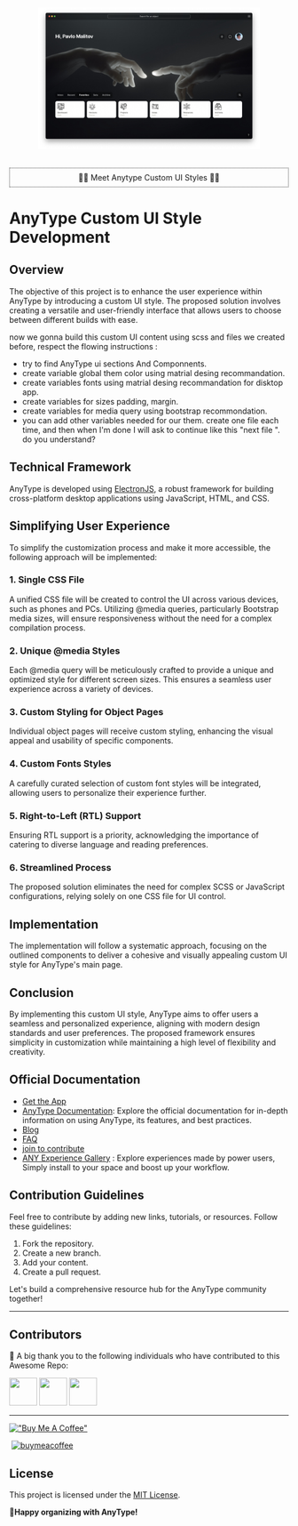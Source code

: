<p align="center">
  <br>
  <img width="400" src="./inspirations/home-page-2.jpeg" alt="logo of vue-awesome repository">
  <br>
  <br>
<p style="text-align:center; border:1px dotted #333; padding:0.5rem">🎉🎉 Meet Anytype Custom UI Styles 🎉🎉</p>
</p>


# AnyType Custom UI Style Development

## Overview

The objective of this project is to enhance the user experience within AnyType by introducing a custom UI style. The proposed solution involves creating a versatile and user-friendly interface that allows users to choose between different builds with ease.


now we gonna build this custom UI content using scss and files we created before, respect the flowing instructions :
- try to find AnyType ui sections And Componnents.
- create variable global them color using matrial desing recommandation.
- create variables fonts using matrial desing recommandation for disktop app.
-  create variables for sizes padding, margin.
- create variables for media query using bootstrap recommondation.
- you can add other variables needed for our them.
 create one file each time, and then when I'm done I will ask to continue like this "next file ". do you understand?




## Technical Framework

AnyType is developed using [ElectronJS](https://www.electronjs.org/), a robust framework for building cross-platform desktop applications using JavaScript, HTML, and CSS.

## Simplifying User Experience

To simplify the customization process and make it more accessible, the following approach will be implemented:

### 1. Single CSS File

A unified CSS file will be created to control the UI across various devices, such as phones and PCs. Utilizing @media queries, particularly Bootstrap media sizes, will ensure responsiveness without the need for a complex compilation process.

### 2. Unique @media Styles

Each @media query will be meticulously crafted to provide a unique and optimized style for different screen sizes. This ensures a seamless user experience across a variety of devices.

### 3. Custom Styling for Object Pages

Individual object pages will receive custom styling, enhancing the visual appeal and usability of specific components.

### 4. Custom Fonts Styles

A carefully curated selection of custom font styles will be integrated, allowing users to personalize their experience further.

### 5. Right-to-Left (RTL) Support

Ensuring RTL support is a priority, acknowledging the importance of catering to diverse language and reading preferences.

### 6. Streamlined Process

The proposed solution eliminates the need for complex SCSS or JavaScript configurations, relying solely on one CSS file for UI control.

## Implementation

The implementation will follow a systematic approach, focusing on the outlined components to deliver a cohesive and visually appealing custom UI style for AnyType's main page.

## Conclusion

By implementing this custom UI style, AnyType aims to offer users a seamless and personalized experience, aligning with modern design standards and user preferences. The proposed framework ensures simplicity in customization while maintaining a high level of flexibility and creativity.

## Official Documentation

- [Get the App](https://download.anytype.io/)
- [AnyType Documentation](https://docs.anytype.io/): Explore the official documentation for in-depth information on using AnyType, its features, and best practices.
- [Blog](https://blog.anytype.io/)
- [FAQ](https://anytype.io/faq)
- [join to contribute](https://anytype.io/contributors)
- [ANY Experience Gallery](https://gallery.any.coop/) : Explore experiences made by power users, Simply install to your space and boost up your workflow.

## Contribution Guidelines

Feel free to contribute by adding new links, tutorials, or resources. Follow these guidelines:

1. Fork the repository.
2. Create a new branch.
3. Add your content.
4. Create a pull request.

Let's build a comprehensive resource hub for the AnyType community together!

---

## Contributors

👏 A big thank you to the following individuals who have contributed to this Awesome Repo:

[<img src="https://avatars.githubusercontent.com/u/31408563?v=4" width="50" height="50">](https://github.com/amjarino)
[<img src="https://github.com/janesmith.png" width="50" height="50">](https://github.com/janesmith)
[<img src="https://github.com/alexjohnson.png" width="50" height="50">](https://github.com/alexjohnson)

---
[!["Buy Me A Coffee"](https://www.buymeacoffee.com/assets/img/custom_images/orange_img.png)](https://www.buymeacoffee.com/amjarmed)

 
   <a href="https://www.paypal.com/cgi-bin/webscr?cmd=_s-xclick&hosted_button_id=9V8PY22DDXMVC" style="vertical-align:top; margin:4px">
  <img src="https://www.paypalobjects.com/en_US/i/btn/btn_subscribe_LG.gif" alt="buymeacoffee" />
 </a>

## License

This project is licensed under the [MIT License](LICENSE).

**🤩Happy organizing with AnyType!**
